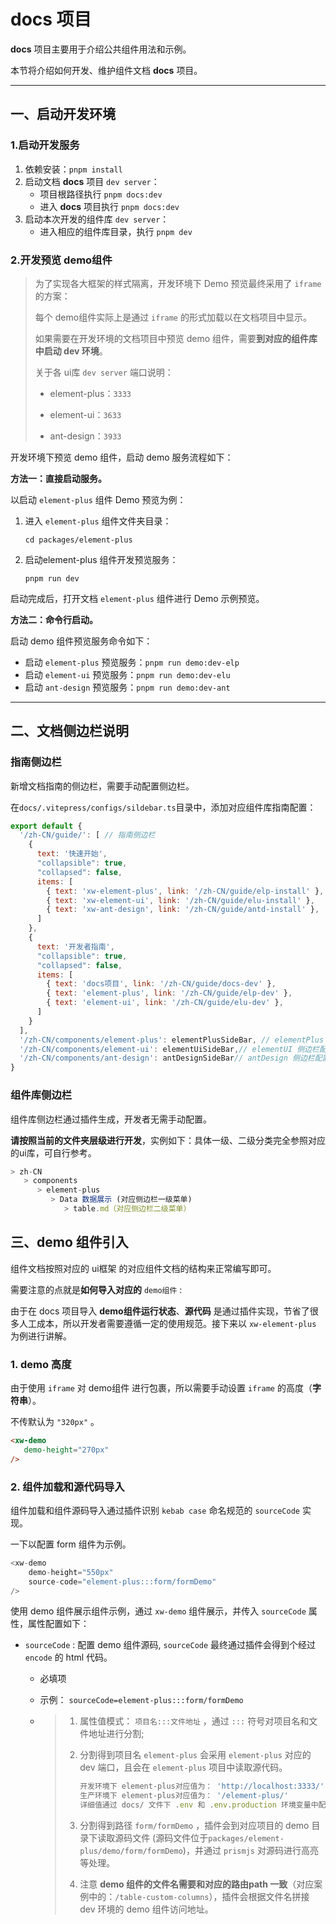 # docs 项目

**docs** 项目主要用于介绍公共组件用法和示例。

本节将介绍如何开发、维护组件文档 **docs** 项目。

---



## 一、启动开发环境

### **1.启动开发服务**

1. 依赖安装：`pnpm install`
2. 启动文档 **docs** 项目 `dev server`：
   - 项目根路径执行 `pnpm docs:dev`
   - 进入 **docs** 项目执行 `pnpm docs:dev`
3. 启动本次开发的组件库 `dev server`：
   - 进入相应的组件库目录，执行 `pnpm dev`
   



### **2.开发预览 demo组件** 

> 为了实现各大框架的样式隔离，开发环境下 Demo 预览最终采用了 `iframe` 的方案：
>
> 每个 demo组件实际上是通过 `iframe` 的形式加载以在文档项目中显示。
>
> 如果需要在开发环境的文档项目中预览 demo 组件，需要**到对应的组件库中启动 dev 环境**。
>
> 关于各 ui库 `dev server` 端口说明：
>
> * element-plus：`3333`
>
> * element-ui：`3633`
>
> * ant-design：`3933`

开发环境下预览 demo 组件，启动 demo 服务流程如下：

**方法一：直接启动服务。**

以启动 `element-plus` 组件 Demo 预览为例：

1. 进入 `element-plus` 组件文件夹目录：

   ```shell
   cd packages/element-plus 
   ```

2. 启动element-plus 组件开发预览服务：

   ```shell
   pnpm run dev
   ```

启动完成后，打开文档 `element-plus` 组件进行 Demo 示例预览。

**方法二：命令行启动。**

启动 demo 组件预览服务命令如下：

* 启动 `element-plus` 预览服务：`pnpm run demo:dev-elp`
* 启动 `element-ui`     预览服务：`pnpm run demo:dev-elu`
* 启动 `ant-design`     预览服务：`pnpm run demo:dev-ant`



---



## 二、文档侧边栏说明
### **指南侧边栏**

新增文档指南的侧边栏，需要手动配置侧边栏。

在`docs/.vitepress/configs/sildebar.ts`目录中，添加对应组件库指南配置：

```js
export default {
  '/zh-CN/guide/': [ // 指南侧边栏
    {
      text: '快速开始',
      "collapsible": true,
      "collapsed": false,
      items: [
        { text: 'xw-element-plus', link: '/zh-CN/guide/elp-install' },
        { text: 'xw-element-ui', link: '/zh-CN/guide/elu-install' },
        { text: 'xw-ant-design', link: '/zh-CN/guide/antd-install' },
      ]
    },
    {
      text: '开发者指南',
      "collapsible": true,
      "collapsed": false,
      items: [
        { text: 'docs项目', link: '/zh-CN/guide/docs-dev' },
        { text: 'element-plus', link: '/zh-CN/guide/elp-dev' },
        { text: 'element-ui', link: '/zh-CN/guide/elu-dev' },
      ]
    }
  ],
  '/zh-CN/components/element-plus': elementPlusSideBar, // elementPlus 侧边栏配置
  '/zh-CN/components/element-ui': elementUiSideBar,// elementUI 侧边栏配置
  '/zh-CN/components/ant-design': antDesignSideBar// antDesign 侧边栏配置
}

```



### **组件库侧边栏**

组件库侧边栏通过插件生成，开发者无需手动配置。

**请按照当前的文件夹层级进行开发**，实例如下：具体一级、二级分类完全参照对应的ui库，可自行参考。

```js
> zh-CN
   > components
      > element-plus
         > Data 数据展示 (对应侧边栏一级菜单)
            > table.md（对应侧边栏二级菜单）
```

## 三、demo 组件引入

组件文档按照对应的 ui框架 的对应组件文档的结构来正常编写即可。

需要注意的点就是**如何导入对应的** `demo组件` :

由于在 docs 项目导入 **demo组件运行状态**、**源代码** 是通过插件实现，节省了很多人工成本，所以开发者需要遵循一定的使用规范。接下来以 `xw-element-plus` 为例进行讲解。

### 1. demo 高度
由于使用 `iframe` 对 demo组件 进行包裹，所以需要手动设置 `iframe` 的高度（**字符串**）。

不传默认为 `"320px"` 。

```html
<xw-demo
   demo-height="270px"
/>
```

### 2. 组件加载和源代码导入
组件加载和组件源码导入通过插件识别 `kebab case` 命名规范的 `sourceCode` 实现。

一下以配置 form 组件为示例。

```js
<xw-demo
    demo-height="550px"
    source-code="element-plus:::form/formDemo"
/>

```

使用 demo 组件展示组件示例，通过 `xw-demo` 组件展示，并传入  `sourceCode` 属性，属性配置如下：

* `sourceCode` : 配置 demo 组件源码, `sourceCode` 最终通过插件会得到个经过 `encode` 的 html 代码。

  * 必填项

  * 示例： `sourceCode=element-plus:::form/formDemo`

  * > 1. 属性值模式： `项目名:::文件地址` ，通过 `:::` 符号对项目名和文件地址进行分割;
    >
    > 2. 分割得到项目名 `element-plus` 会采用 `element-plus` 对应的 dev 端口，且会在 `element-plus` 项目中读取源代码。
    >
    >    ```js
    >    开发环境下 element-plus对应值为： 'http://localhost:3333/'
    >    生产环境下 element-plus对应值为： '/element-plus/'
    >    详细值通过 docs/ 文件下 .env 和 .env.production 环境变量中配置
    >    ```
    >
    > 3. 分割得到路径 `form/formDemo` ，插件会到对应项目的 demo 目录下读取源码文件 (源码文件位于`packages/element-plus/demo/form/formDemo`)，并通过 `prismjs` 对源码进行高亮等处理。
    >
    > 4. 注意 **demo 组件的文件名需要和对应的路由path 一致**（对应案例中的：`/table-custom-columns`），插件会根据文件名拼接 dev 环境的 demo 组件访问地址。

